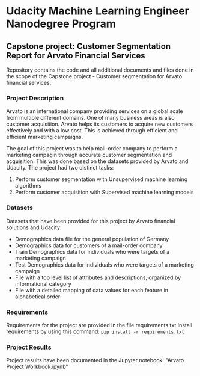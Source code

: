 # Udacity Machine Learning Engineer Nanodegree Program

## Capstone project: Customer Segmentation Report for Arvato Financial Services

Repository contains the code and all additional documents and files done in the scope of the Capstone project - Customer segmentation for Arvato financial services.

### Project Description

Arvato is an international company providing services on a global scale from multiple different domains. One of many business areas is also customer acquisition. Arvato helps its customers to acquire new customers effectively and with a low cost. This is achieved through efficient and efficient marketing campaigns.

The goal of this project was to help mail-order company to perform a marketing campagin through accurate customer segmentation and acquisition. This was done based on the datasets provided by Arvato and Udacity. The project had two distinct tasks:
1. Perform customer segmentation with Unsupervised machine learning algorithms
2. Perform customer acquisition with Supervised machine learning models

### Datasets
Datasets that have been provided for this project by Arvato financial solutions and Udacity:
- Demographics data file for the general population of Germany
- Demographics data for customers of a mail-order company
- Train Demographics data for individuals who were targets of a marketing campaign
- Test Demographics data for individuals who were targets of a marketing campaign
- File with a top level list of attributes and descriptions, organized by informational category
- File with a detailed mapping of data values for each feature in alphabetical order

### Requirements
Requirements for the project are provided in the file requirements.txt
Install requirements by using this command: `pip install -r requirements.txt`

### Project Results
Project results have been documented in the Jupyter notebook: "Arvato Project Workbook.ipynb"